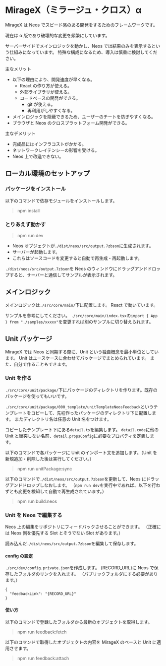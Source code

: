 # MirageX（ミラージュ・クロス）α

MirageX は Neos でスピード感のある開発をするためのフレームワークです。

現在は α 版であり破壊的な変更を頻繁にしています。

サーバーサイドでメインロジックを動かし、Neos では結果のみを表示するという仕組みになっています。
特殊な構成になるため、導入は慎重に検討してください。

主なメリット

- 以下の理由により、開発速度が早くなる。
  - React の作り方が使える。
  - 外部ライブラリが使える。
  - コードベースの開発ができる。
    - git が使える。
    - 再利用がしやすくなる。
- メインロジックを隠蔽できるため、ユーザーのチートを防ぎやすくなる。
- ブラウザと Neos のクロスプラットフォーム開発ができる。

主なデメリット

- 完成品にはインフラコストがかかる。
- ネットワークレイテンシーの影響を受ける。
- Neos 上で改造できない。

## ローカル環境のセットアップ

### パッケージをインストール

以下のコマンドで依存モジュールをインストールします。

> npm install

### とりあえず動かす

> npm run dev

- Neos オブジェクトが`./dist/neos/src/output.7zbson`に生成されます。
- サーバーが起動します。
- これらはソースコードを変更すると自動で再生成・再起動します。

`./dist/neos/src/output.7zbson`を Neos のウィンドウにドラッグアンドドロップすると、サーバーと通信してサンプルが表示されます。

## メインロジック

メインロジックは`./src/core/main/`下に配置します。
React で動いています。

サンプルを参考にしてください。
`./src/core/main/index.tsx`の`import { App } from "./samples/xxxxx"`を変更すれば別のサンプルに切り替えられます。

## Unit パッケージ

MirageX では Neos と同期する際に、Unit という独自概念を最小単位としています。
Unit はユースケースに合わせてパッケージでまとめられています。
また、自分で作ることもできます。

### Unit を作る

`./src/core/unit/package/`下にパッケージのディレクトリを作ります。既存のパッケージを使ってもいいです。

`./src/core/unit/package/000_template/unitTemplateNeosFeedback`というテンプレートをコピーして、先程作ったパッケージのディレクトリ下に配置します。
またディレクトリ名は任意の Unit 名をつけます。

コピーしたテンプレート下にある`detail.ts`を編集します。
`detail.code`に他の Unit と衝突しない名前、`detail.propsConfig`に必要なプロパティを定義します。

以下のコマンドで各パッケージに Unit のインポート文を追加します。（Unit を新規追加・削除した後は実行してください。）

> npm run unitPackage:sync

以下のコマンドで`./dist/neos/src/output.7zbson`を更新して、Neos にドラッグアンドドロップしなおします。
（`npm run dev`を実行中であれば、以下を行わずとも変更を検知して自動で再生成されています。）

> npm run build:neos

### Unit を Neos で編集する

Neos 上の編集をリポジトリにフィードバックさせることができます。
（正確には Neos 側を優先する Slot とそうでない Slot があります。）

読み込んだ`./dist/neos/src/output.7zbson`を編集して保存します。

#### config の設定

`./src/dev/config.private.json`を作成します。
{RECORD_URL}に Neos で保存したフォルダのリンクを入れます。
（パブリックフォルダにする必要があります。）

```
{
  "feedbackLink": "{RECORD_URL}"
}
```

#### 使い方

以下のコマンドで登録したフォルダから最新のオブジェクトを取得します。

> npm run feedback:fetch

以下のコマンドで取得したオブジェクトの内容を MirageX のベースと Unit に適用させます。

> npm run feedback:attach
